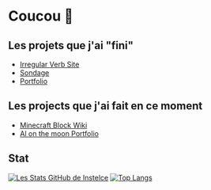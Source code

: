# Coucou 👋

Les projets que j'ai "fini"
-
- [Irregular Verb Site](https://github.com/Instelce/Irregular_Verb_Site)
- [Sondage](https://github.com/Instelce/Sondage)
- [Portfolio](https://github.com/Instelce/Portfolio)

Les projects que j'ai fait en ce moment 
-
- [Minecraft Block Wiki](https://github.com/Instelce/MinecraftBlockWiki)
- [Al on the moon Portfolio](https://github.com/Instelce/Al_On_The_Moon_Portfolio)

Stat
-
[![Les Stats GitHub de Instelce](https://github-readme-stats.vercel.app/api?username=Instelce&theme=material-palenight)](https://github.com/anuraghazra/github-readme-stats)
[![Top Langs](https://github-readme-stats.vercel.app/api/top-langs/?username=Instelce&layout=compact&theme=material-palenight)](https://github.com/anuraghazra/github-readme-stats)




